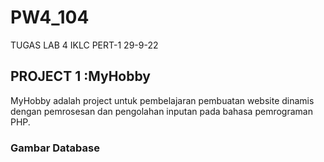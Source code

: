 # PW4_104
TUGAS LAB 4 IKLC PERT-1 29-9-22


## PROJECT 1 :MyHobby

MyHobby adalah project untuk pembelajaran pembuatan website dinamis dengan pemrosesan dan pengolahan inputan pada bahasa pemrograman PHP. 

### Gambar Database

